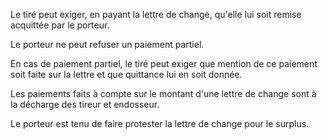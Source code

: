   
 Le tiré peut exiger, en payant la lettre de change, qu'elle lui soit remise acquittée par le porteur.  

  
 Le porteur ne peut refuser un paiement partiel.  

  
 En cas de paiement partiel, le tiré peut exiger que mention de ce paiement soit faite sur la lettre et que quittance lui en soit donnée.  

  
 Les paiements faits à compte sur le montant d'une lettre de change sont à la décharge des tireur et endosseur.  

  
 Le porteur est tenu de faire protester la lettre de change pour le surplus.  
